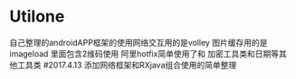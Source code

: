 # Utilone
自己整理的androidAPP框架的使用网络交互用的是volley  图片缓存用的是imageload 里面包含2维码使用 阿里hotfix简单使用了和 加密工具类和日期等其他工具类
#2017.4.13
添加网络框架和RXjava组合使用的简单整理


